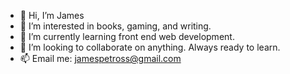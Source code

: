 - 👋 Hi, I’m James
- 👀 I’m interested in books, gaming, and writing.
- 🌱 I’m currently learning front end web development.
- 💞️ I’m looking to collaborate on anything. Always ready to learn.
- 📫 Email me: jamespetross@gmail.com

<!---
jpetross34/jpetross34 is a ✨ special ✨ repository because its `README.md` (this file) appears on your GitHub profile.
You can click the Preview link to take a look at your changes.
--->
